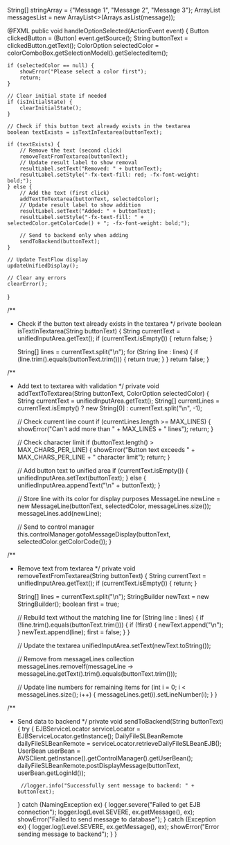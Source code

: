 String[] stringArray = {"Message 1", "Message 2", "Message 3"};
ArrayList<String> messagesList = new ArrayList<>(Arrays.asList(message));

@FXML
public void handleOptionSelected(ActionEvent event) {
    Button clickedButton = (Button) event.getSource();
    String buttonText = clickedButton.getText();
    ColorOption selectedColor = colorComboBox.getSelectionModel().getSelectedItem();
    
    if (selectedColor == null) {
        showError("Please select a color first");
        return;
    }
    
    // Clear initial state if needed
    if (isInitialState) {
        clearInitialState();
    }
    
    // Check if this button text already exists in the textarea
    boolean textExists = isTextInTextarea(buttonText);
    
    if (textExists) {
        // Remove the text (second click)
        removeTextFromTextarea(buttonText);
        // Update result label to show removal
        resultLabel.setText("Removed: " + buttonText);
        resultLabel.setStyle("-fx-text-fill: red; -fx-font-weight: bold;");
    } else {
        // Add the text (first click)
        addTextToTextarea(buttonText, selectedColor);
        // Update result label to show addition
        resultLabel.setText("Added: " + buttonText);
        resultLabel.setStyle("-fx-text-fill: " + selectedColor.getColorCode() + "; -fx-font-weight: bold;");
        
        // Send to backend only when adding
        sendToBackend(buttonText);
    }
    
    // Update TextFlow display
    updateUnifiedDisplay();
    
    // Clear any errors
    clearError();
}

/**
 * Check if the button text already exists in the textarea
 */
private boolean isTextInTextarea(String buttonText) {
    String currentText = unifiedInputArea.getText();
    if (currentText.isEmpty()) {
        return false;
    }
    
    String[] lines = currentText.split("\n");
    for (String line : lines) {
        if (line.trim().equals(buttonText.trim())) {
            return true;
        }
    }
    return false;
}

/**
 * Add text to textarea with validation
 */
private void addTextToTextarea(String buttonText, ColorOption selectedColor) {
    String currentText = unifiedInputArea.getText();
    String[] currentLines = currentText.isEmpty() ? new String[0] : currentText.split("\n", -1);
    
    // Check current line count
    if (currentLines.length >= MAX_LINES) {
        showError("Can't add more than " + MAX_LINES + " lines");
        return;
    }
    
    // Check character limit
    if (buttonText.length() > MAX_CHARS_PER_LINE) {
        showError("Button text exceeds " + MAX_CHARS_PER_LINE + " character limit");
        return;
    }
    
    // Add button text to unified area
    if (currentText.isEmpty()) {
        unifiedInputArea.setText(buttonText);
    } else {
        unifiedInputArea.appendText("\n" + buttonText);
    }
    
    // Store line with its color for display purposes
    MessageLine newLine = new MessageLine(buttonText, selectedColor, messageLines.size());
    messageLines.add(newLine);
    
    // Send to control manager
    this.controlManager.gotoMessageDisplay(buttonText, selectedColor.getColorCode());
}

/**
 * Remove text from textarea
 */
private void removeTextFromTextarea(String buttonText) {
    String currentText = unifiedInputArea.getText();
    if (currentText.isEmpty()) {
        return;
    }
    
    String[] lines = currentText.split("\n");
    StringBuilder newText = new StringBuilder();
    boolean first = true;
    
    // Rebuild text without the matching line
    for (String line : lines) {
        if (!line.trim().equals(buttonText.trim())) {
            if (!first) {
                newText.append("\n");
            }
            newText.append(line);
            first = false;
        }
    }
    
    // Update the textarea
    unifiedInputArea.setText(newText.toString());
    
    // Remove from messageLines collection
    messageLines.removeIf(messageLine -> 
        messageLine.getText().trim().equals(buttonText.trim()));
    
    // Update line numbers for remaining items
    for (int i = 0; i < messageLines.size(); i++) {
        messageLines.get(i).setLineNumber(i);
    }
}

/**
 * Send data to backend
 */
private void sendToBackend(String buttonText) {
    try {
        EJBServiceLocator serviceLocator = EJBServiceLocator.getInstance();
        DailyFileSLBeanRemote dailyFileSLBeanRemote = serviceLocator.retrieveDailyFileSLBeanEJB();
        UserBean userBean = AVSClient.getInstance().getControlManager().getUserBean();
        dailyFileSLBeanRemote.postDisplayMessage(buttonText, userBean.getLoginId());
        
        //logger.info("Successfully sent message to backend: " + buttonText);
        
    } catch (NamingException ex) {
        logger.severe("Failed to get EJB connection");
        logger.log(Level.SEVERE, ex.getMessage(), ex);
        showError("Failed to send message to database");
    } catch (Exception ex) {
        logger.log(Level.SEVERE, ex.getMessage(), ex);
        showError("Error sending message to backend");
    }
}
